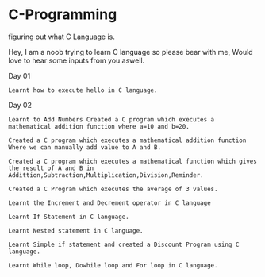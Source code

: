 # C-Programming
figuring out what C Language is.

Hey,
I am a noob trying to learn C language so please bear with me, Would love to hear some inputs from you aswell.

Day 01
    
    Learnt how to execute hello in C language.

Day 02
    
    Learnt to Add Numbers Created a C program which executes a mathematical addition function where a=10 and b=20.
    
    Created a C program which executes a mathematical addition function Where we can manually add value to A and B.
    
    Created a C program which executes a mathematical function which gives the result of A and B in Addittion,Subtraction,Multiplication,Division,Reminder.
    
    Created a C Program which executes the average of 3 values.
    
    Learnt the Increment and Decrement operator in C language
    
    Learnt If Statement in C language.
    
    Learnt Nested statement in C language.
    
    Learnt Simple if statement and created a Discount Program using C language.
    
    Learnt While loop, Dowhile loop and For loop in C language.
